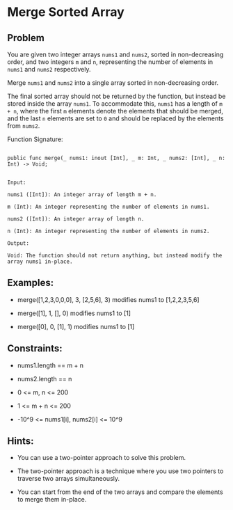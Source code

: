 # Merge Sorted Array
## Problem

You are given two integer arrays `nums1` and `nums2`, sorted in non-decreasing order, and two integers `m` and `n`, representing the number of elements in `nums1` and `nums2` respectively.

Merge `nums1` and `nums2` into a single array sorted in non-decreasing order.

The final sorted array should not be returned by the function, but instead be stored inside the array `nums1`. To accommodate this, `nums1` has a length of `m + n`, where the first `m` elements denote the elements that should be merged, and the last `n` elements are set to `0` and should be replaced by the elements from `nums2`.

Function Signature:

```motoko

public func merge(_ nums1: inout [Int], _ m: Int, _ nums2: [Int], _ n: Int) -> Void;

```

```plaintext

Input:

nums1 ([Int]): An integer array of length m + n.

m (Int): An integer representing the number of elements in nums1.

nums2 ([Int]): An integer array of length n.

n (Int): An integer representing the number of elements in nums2.

Output:

Void: The function should not return anything, but instead modify the array nums1 in-place.

```

## Examples:

- merge([1,2,3,0,0,0], 3, [2,5,6], 3) modifies nums1 to [1,2,2,3,5,6]

- merge([1], 1, [], 0) modifies nums1 to [1]

- merge([0], 0, [1], 1) modifies nums1 to [1]

## Constraints:

- nums1.length == m + n

- nums2.length == n

- 0 <= m, n <= 200

- 1 <= m + n <= 200

- -10^9 <= nums1[i], nums2[i] <= 10^9

## Hints:

- You can use a two-pointer approach to solve this problem.

- The two-pointer approach is a technique where you use two pointers to traverse two arrays simultaneously.

- You can start from the end of the two arrays and compare the elements to merge them in-place.

